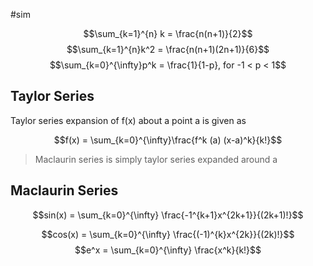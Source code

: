 #sim 

$$\sum_{k=1}^{n} k = \frac{n(n+1)}{2}$$
$$\sum_{k=1}^{n}k^2 = \frac{n(n+1)(2n+1)}{6}$$
$$\sum_{k=0}^{\infty}p^k = \frac{1}{1-p}, for -1 < p < 1$$
## Taylor Series

Taylor series expansion of f(x) about a point a is given as 

$$f(x) = \sum_{k=0}^{\infty}\frac{f^k (a) (x-a)^k}{k!}$$
> Maclaurin series is simply taylor series expanded around a

## Maclaurin Series

$$sin(x) = \sum_{k=0}^{\infty} \frac{-1^{k+1}x^{2k+1}}{(2k+1)!}$$

$$cos(x) = \sum_{k=0}^{\infty} \frac{(-1)^{k}x^{2k}}{(2k)!}$$
$$e^x = \sum_{k=0}^{\infty} \frac{x^k}{k!}$$
